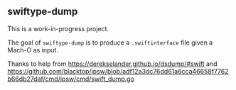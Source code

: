 ## swiftype-dump

This is a work-in-progress project.

The goal of `swiftype-dump` is to produce a `.swiftinterface` file given a Mach-O as input.

Thanks to help from https://derekselander.github.io/dsdump/#swift and https://github.com/blacktop/ipsw/blob/adf12a3dc76dd61a6cca46658f7762b66db27daf/cmd/ipsw/cmd/swift_dump.go
